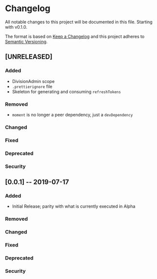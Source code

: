 # Changelog

All notable changes to this project will be documented in this file. Starting with v0.1.0.

The format is based on [Keep a Changelog](http://keepachangelog.com/en/1.0.0/)
and this project adheres to [Semantic Versioning](http://semver.org/spec/v2.0.0.html).

## [UNRELEASED]

### Added
  * DivisionAdmin scope
  * `.prettierignore` file
  * Skeleton for generating and consuming `refreshTokens`
### Removed
  * `moment` is no longer a peer dependency, just a `devDependency`
### Changed
### Fixed
### Deprecated
### Security


## [0.0.1] -- 2019-07-17

### Added

- Initial Release; parity with what is currently executed in Alpha

### Removed

### Changed

### Fixed

### Deprecated

### Security

